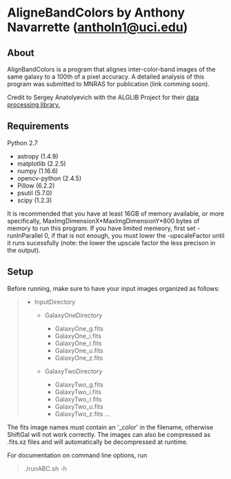 # AligneBandColors by Anthony Navarrette (antholn1@uci.edu)

## About

AlignBandColors is a program that alignes inter-color-band images of the same galaxy to a 100th of a pixel accuracy.  A detailed analysis of this program was submitted to MNRAS for publication (link comming soon).  

Credit to Sergey Anatolyevich with the ALGLIB Project for their [data processing library.](https://www.alglib.net/)

## Requirements

Python 2.7
   - astropy        (1.4.9)
   - matplotlib     (2.2.5)
   - numpy          (1.16.6)
   - opencv-python  (2.4.5)
   - Pillow         (6.2.2)
   - psutil         (5.7.0)
   - scipy          (1.2.3)

It is recommended that you have at least 16GB of memory available, or more specifically, MaxImgDimensionX\*MaxImgDimensionY\*800 bytes of memory to run this program. If you have limited memeory, first set -runInParallel 0, if that is not enough, you must lower the -upscaleFactor until it runs sucessfully (note: the lower the upscale factor the less precison in the output).

## Setup

Before running, make sure to have your input images organized as follows:

>* InputDirectory
>    * GalaxyOneDirectory
>        * GalaxyOne_g.fits
>        * GalaxyOne_i.fits
>        * GalaxyOne_r.fits
>        * GalaxyOne_u.fits
>        * GalaxyOne_z.fits
>
>     * GalaxyTwoDirectory
>        * GalaxyTwo_g.fits
>        * GalaxyTwo_i.fits
>        * GalaxyTwo_r.fits
>        * GalaxyTwo_u.fits
>        * GalaxyTwo_z.fits
>...

The fits image names must contain an '_color' in the filename, otherwise ShiftGal will not work correctly.  The images can also be compressed as .fits.xz files and will automatically be decompressed at runtime.

For documentation on command line options, run 
>./runABC.sh -h
